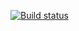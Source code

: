 [![Build status](https://ci.appveyor.com/api/projects/status/lbmbhbie0m4euwn2?svg=true)](https://ci.appveyor.com/project/AnnaKotovskaya/rest)
